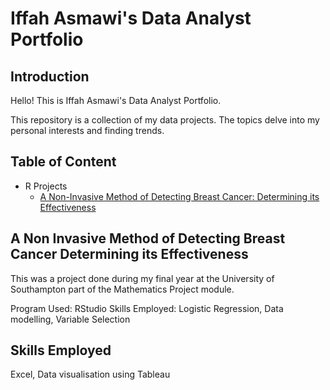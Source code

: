 # Iffah Asmawi's Data Analyst Portfolio

## Introduction
Hello! This is Iffah Asmawi's Data Analyst Portfolio.

This repository is a collection of my data projects. The topics delve into my personal interests and finding trends. 

## Table of Content
- R Projects
  - [A Non-Invasive Method of Detecting Breast Cancer: Determining its Effectiveness](https://github.com/ifffah/datafolio#A-Non-Invasive-Method-of-Detecting-Breast-Cancer-Determining-its-Effectiveness)

## A Non Invasive Method of Detecting Breast Cancer Determining its Effectiveness
This was a project done during my final year at the University of Southampton part of the Mathematics Project module. 

Program Used: RStudio
Skills Employed: Logistic Regression, Data modelling, Variable Selection

## Skills Employed
Excel, Data visualisation using Tableau

